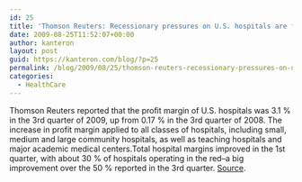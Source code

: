 ```yaml
---
id: 25
title: 'Thomson Reuters: Recessionary pressures on U.S. hospitals are finally beginning to ease'
date: 2009-08-25T11:52:07+00:00
author: kanteron
layout: post
guid: https://kanteron.com/blog/?p=25
permalink: /blog/2009/08/25/thomson-reuters-recessionary-pressures-on-us-hospitals-are-finally-beginning-to-ease/
categories:
  - HealthCare
---
```

Thomson Reuters reported that the profit margin of U.S. hospitals was 3.1 % in the 3rd quarter of 2009, up from 0.17 % in the 3rd quarter of 2008. The increase in profit margin applied to all classes of hospitals, including small, medium and large community hospitals, as well as teaching hospitals and major academic medical centers.Total hospital margins improved in the 1st quarter, with about 30 % of hospitals operating in the red–a big improvement over the 50 % reported in the 3rd quarter. <a href="https://www.healthimaging.com/index.php?option=com_articles&view=article&id=18466&division=hiit" title="https://www.healthimaging.com/index.php?option=com_articles&view=article&id=18466&division=hiit" target="_blank">Source</a>.